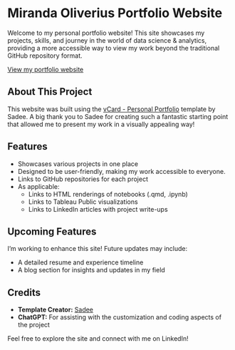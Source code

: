 # Miranda Oliverius Portfolio Website

Welcome to my personal portfolio website! This site showcases my projects, skills, and journey in the world of data science & analytics, 
providing a more accessible way to view my work beyond the traditional GitHub repository format.

[View my portfolio website](https://databymir.github.io)

## About This Project

This website was built using the [vCard - Personal Portfolio](https://github.com/codewithsadee/vcard-personal-portfolio) template by Sadee. 
A big thank you to Sadee for creating such a fantastic starting point that allowed me to present my work in a visually appealing way!

## Features

- Showcases various projects in one place
- Designed to be user-friendly, making my work accessible to everyone.
- Links to GitHub repositories for each project
- As applicable:
    - Links to HTML renderings of notebooks (.qmd, .ipynb)
    - Links to Tableau Public visualizations
    - Links to LinkedIn articles with project write-ups

## Upcoming Features

I’m working to enhance this site! Future updates may include:
- A detailed resume and experience timeline
- A blog section for insights and updates in my field

## Credits

- **Template Creator:** [Sadee](https://github.com/codewithsadee)
- **ChatGPT:** For assisting with the customization and coding aspects of the project

Feel free to explore the site and connect with me on LinkedIn!

